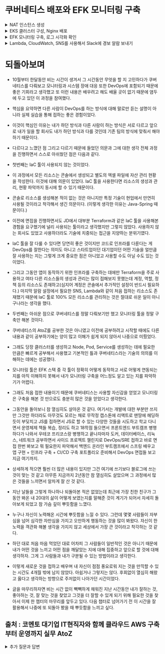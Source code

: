 # 쿠버네티스 배포와 EFK 모니터링 구축

<details><summary>NAT 인스턴스 생성</summary>

<div markdown="1">

## 10/11~10/12

- ![image](./img/week1.PNG)

- 정책 코드를 적용한 IAM 계정 Terraform을 사용해서 생성
- VPC 환경의 네트워크 인프라 구축
- 이중화된 서브넷 구성 (위 그림엔 생략)
- NAT AMI를 사용한 NAT 인스턴스 생성하여 NAT Gateway를 대체
- Public 서브넷과 Private 서브넷 간 통신 확인 위해 임시로 Private 인스턴스 생성하여 SSH
- ![image](./img/privatessh.PNG)

### 문제점

- NAT 인스턴스에 대한 라우팅을 Private Subnet에 적용하고 보안 그룹 룰을 설정하였으나 Private 인스턴스에서 인터넷을 통한 패키지 매니저 업데이트 실패, Public은 성공

### 원인과 해결

- 원인은 NAT 인스턴스의 보안 그룹에서 NAT 인스턴스를 통해 통신하는 인스턴스의 ip 대역에 대한 ingress 룰을 허용하지 않은 것

- ingress 룰 수정으로 해결

- ![image](./img/natworks.PNG)

</div>

</details>

<details><summary>EKS 클러스터 구성, Nginx 배포</summary>

<div markdown="1">

## 10/29

- EKS 클러스터 구성
  - kubectl 설치
  - eksctl 설치
  - eksctl 명령어를 통해 AWS EKS 클러스터 구축
- YAML 스크립트 사용해서 Nginx 배포를 위한 Pod 생성

```yaml
apiVersion: apps/v1
kind: Deployment
metadata:
  name: my-nginx
spec:
  selector:
    matchLabels:
      run: my-nginx
  replicas: 2
  template:
    metadata:
      labels:
        run: my-nginx
    spec:
      containers:
        - name: my-nginx
          image: nginx
          ports:
            - containerPort: 80
```

- YAML 스크립트 사용해서 Nginx 서비스 실행

```yaml
apiVersion: v1
kind: Service
metadata:
  name: my-nginx
  labels:
    run: my-nginx
spec:
  ports:
    - port: 80
      protocol: TCP
  selector:
    run: my-nginx
  type: LoadBalancer
```

- ![image](./img/deploynginx.PNG)

- Nginx 배포 확인

### 의문점

- ![image](./img/getservice.PNG)

- 기존에 구성했던 서브넷과 다른 별도의 서브넷에 노드가 생성된 것으로 보이는데 미리 구성해둔 서브넷에 노드 생성이 가능한지

- 위와 같은 상태라면 전체 아키텍처는 어떻게 되어 있는지

- Private Subnet에 노드가 생성되었다면 어떻게 외부 접속으로 Nginx 배포를 확인할 수 있는지

- 위 궁금증의 답이 로드밸런서의 사용이라면 로드밸런서가 어떤 역할(어떤 원리로)을 해서인지

### 해결

- 우선 eksctl을 사용해서 클러스터를 생성할 경우 전혀 다른 새로운 VPC 환경에 클러스터를 생성하게 된다.

- ![image](./img/createeksctl.PNG)

- 현재 전체 아키텍처는 위와 같으며 기존에 구축한 네트워크 인프라 내에서 생성하려면 클러스터 생성시 yaml 파일을 아래와 같이 작성한 후 `eksctl create cluster -f [파일명].yaml`로 생성할 수 있다.

```yaml
apiVersion: eksctl.io/v1alpha5
kind: ClusterConfig

metadata:
  name: mission-cluster
  region: ap-northeast-2

vpc:
  subnets:
    private:
      ap-northeast-2a: { id: PrivatesubnetAid }
      ap-northeast-2c: { id: PrivatesubnetBid }

nodeGroups:
  - name: mission-wn
    labels: { role: workers }
    instanceType: t3.medium
    desiredCapacity: 1
    privateNetworking: true
    volumeSize: 4
    ssh:
      allow: true
```

- 외부에서 접속이 가능한 이유는 쿠버네티스의 Service라는 오브젝트 때문이다. 이 Service는 타입을 설정할 수 있는데 그 타입 중 로드밸런서 타입으로 생성할 경우 이 Service가 외부와 통신하며 트래픽을 private subnet에 있는 Pod로 전달해준다.

- 로드밸런서의 사용으로 이전에 생겼던 public <-> private간 네트워크 통신 문제를 해결할 수 있을 것 같고 쿠버네티스는 그동안 마주해오던 문제들의 해결법을 기능으로 갖추고 있는 느낌을 준다.

</div>

</details>

<details><summary>EFK 모니터링 구축, 로그 시각화 확인</summary>

<div markdown="1">

## 11/12

- Fluentbit가 로그를 수집하면 ElasticSearch가 로그를 저장하고 Kibana가 로그를 시각화한다.

- ElasticSearch와 Kibana의 Pod를 각각 생성한 후 NodePort 타입으로 서비스를 생성한다.

- Fluentbit의 Pod를 생성해서 로그를 수집하도록 한다.

- ![image](./img/elasticsearch.PNG)

- ![image](./img/logs.PNG)

### 로드밸런서의 역할

- 로드밸런서를 단순히 부하분산의 용도로 생각했다. 물론 이것도 부하분산이 목적이긴 하지만 이전에 Nginx를 사용해서 배포된 WS에서 리버스 프록시를 하려고 했던 것을 쿠버네티스 서비스로 배포된 Nginx 서비스를 로드밸런서 타입으로 배포해서 가능하게 할 수 있다.

- 그리고 다른 쿠버네티스 서비스를 NodePort 타입으로 배포할 경우 위에서 배포된 Nginx 서비스의 로드밸런서를 통해 특정 포트로 들어오는 트래픽을 받을 수 있다.

- ![image](./img/clb.PNG)

- 위 그림처럼 Nginx 로드밸런서의 External-IP의 9200번 포트로 들어오는 트래픽을 ElasticSearch의 Pod로 전달하도록 할 수 있다.

- ![image](./img/3tier.png)

- 위와 같은 3-티어 아키텍처를 설계할 때 로드밸런서를 활용할 수 있다.

</div>

</details>

<details><summary>Lambda, CloudWatch, SNS를 사용해서 Slack에 경보 알람 보내기</summary>

<div markdown="1">

## 11/15

- SNS 주제를 생성한다. 여기서 SNS 주제는 특별한 설정을 하지 않고 우선 생성한다.

- KMS 키를 바스티온 호스트에서 aws-cli를 사용해서 생성한다.

- `aws kms encrypt` 명령어를 사용해서 Slack에 전달할 알림을 암호화 할 수 있도록 한다. (명령어를 사용해서 나온 출력 중 CiphertextBlob 항목을 복사하여 Lambda에서 사용할 변수로 등록한다.)

- KMS 키를 사용할 수 있도록 Lambda의 Role에 정책을 추가한다.

```json
{
  "Version": "2012-10-17",
  "Statement": [
    {
      "Sid": "Stmt1443036478000",
      "Effect": "Allow",
      "Action": ["kms:Decrypt"],
      "Resource": ["<your KMS key ARN>"]
    }
  ]
}
```

- Lambda를 생성할 때 Slack에 알림을 보낼 때 사용하는 블루프린트를 사용하고 생성해둔 SNS와 연결한다.

- Lambda에서 사용할 변수로 Slack 채널명과 위에서 출력된 값을 넣는다.

- CloudWatch에 임계값을 설정하고 미리 생성해서 Lambda와 연결해놓은 SNS와 연결한다.

- 임계값이 넘어가면 Slack 채널에 알람이 온다.

- ![image](./img/slackwarning.PNG)

</div>

</details>

# 되돌아보며

- 10월부터 한달동안 비는 시간이 생겨서 그 시간동안 무엇을 할 지 고민하다가 쿠버네티스를 다뤄보고 모니터링과 시스템 장애 대응 또한 DevOps에 포함되기 때문에 좋은 기회라고 생각했고 또 이런 내용은 배우려고 해도 배울 곳이 없기 때문에 염두에 두고 있던 이 과정을 참여했다.

- 핵심을 요약하면 다른 사람이 DevOps를 하는 방식에 대해 말로만 듣는 설명이 아니라 실제 실습을 통해 접하는 좋은 경험이었다.

- 이것이 핵심인 이유는 내가 하던 방식과 다른 사람이 하는 방식은 서로 다르고 앞으로 내가 일을 할 회사도 내가 하던 방식과 다를 것인데 기존 팀의 방식에 맞춰서 해야 하기 때문이다.

- 다르다고 느꼈던 점 그리고 다르기 때문에 들었던 의문과 그에 대한 생각 전체 과정을 진행하면서 스스로 아쉬웠던 점은 다음과 같다.

- 첫번째는 IaC 툴이 사용되지 않는 것이었다.

- 이 과정에서 모든 리소스는 콘솔에서 생성되고 별도의 엑셀 파일에 자산 관리 현황을 작성한다. 이것에 대해 의문이 있었다. IaC 툴을 사용한다면 리소스의 생성과 관리, 현황 파악까지 동시에 할 수 있기 때문이다.

- 콘솔로 리소스를 생성해본 적이 없는 것은 아니지만 특정 기술이 현업에서 만연히 사용될 것이라고 착각해서 생긴 의문이다. (이렇게 생각한 이유는 Java-Spring 때문이다.)

- 이전에 면접을 진행하면서도 JD에서 대부분 Terraform과 같은 IaC 툴을 사용해본 경험을 요구했기에 널리 사용되는 툴이라고 생각했지만 그렇지 않았다. 사용하지 않는 회사도 있었고 사용하더라도 기술에 치중되는 접근을 지양하는 분위기였다.

- IaC 툴을 잘 다룰 수 있다면 당연히 좋은 것이지만 코드로 인프라를 다룬다는 게 DevOps를 잘한다는 의미도 아니고 스타트업이던 대기업이던 어떤 기술을 얼만큼 잘 사용하는 지는 그렇게 크게 중요한 점은 아니었고 사용할 수도 아닐 수도 있는 것이었다.

- 그리고 그동안 앱이 동작하기 위한 인프라를 구축하는 데에만 Terraform을 주로 사용하고 여타 다른 리소스들의 생성과 관리는 많이 접해보지 못했는데 계정, 역할, 정책 등의 리소스도 존재하고(심지어 계정은 콘솔에서 추가적인 설정이 반드시 필요하다.) 마지막 알람 설정에서 필요한 SNS, Lambda와 같이 처음 접하는 리소스도 존재했기 때문에 IaC 툴로 100% 모든 리소스를 관리하는 것은 절대로 쉬운 일이 아니구나라는 생각을 했다.

- 두번째는 아쉬운 점으로 쿠버네티스를 정말 다뤄보기만 했고 모니터링 툴을 정말 구축만 해본 것이다.

- 쿠버네티스의 AtoZ를 공부한 것은 아니였고 이전에 공부하려고 시작할 때에도 다른 내용과 같이 공부하기에는 양이 많고 이해가 쉽게 되지 않아서 나중으로 미뤘었다.

- 그래도 당장 클러스터를 생성하고 Node, Pod, Service를 생성하는 데에 필요한 만큼은 빠르게 공부해서 사용했고 기본적인 틀과 쿠버네티스라는 기술의 의의를 이해하는 데에는 성공했다.

- 모니터링 툴은 EFK 스택 중 각 툴이 정확히 어떻게 동작하고 서로 어떻게 연동되는 지를 아직 이해하지 못해서 내가 모니터링 구축을 어느정도 알고 있는 지를 파악하기가 어렵다.

- 그래도 처음 접한 내용이기 때문에 쿠버네티스는 사용할 자신감을 얻었고 모니터링은 구축을 해본 것 만으로도 충분히 많은 것을 얻었다고 생각한다.

- 그동안을 돌아보니 참 열심히도 살아온 것 같다. 여기서는 개발에 대한 부분만 쓰지만 그것만 하더라도 아무것도 모르는 채로 무작정 캡스톤에 리액트로 맨땅에 헤딩하듯이 부딪치고 JS를 접하면서 JS로 할 수 있는 다양한 것들을 시도하고 학교 다니면서 운영체제 책들 복습, 정리도 하고 18학점 들으면서 프론트엔드 부트캠프 병행하다가 나와서 우테코 프리코스랑 병행하고 끝나자마자 도커, 데이터베이스, 리눅스, 네트워크 공부하면서 사이드 프로젝트 챌린지로 DevOps/SRE 접하고 바로 면접 한번 봐보고 뭐 필요한지 파악해서 백엔드 온라인 부트캠프에서 스프링 배우고 앱 구현 + 인프라 구축 + CI/CD 구축 포트폴리오 준비해서 DevOps 면접들 보고 지금 여기까지.

- 상세하게 적으면 훨씬 더 많은 내용이 있지만 그건 여기에 쓰기보다 블로그에 쓰는 것이 맞는 것 같고 아무튼 지금까지 2년동안 참 열심히도 살았으며 그 과정에서 많은 것들을 느끼면서 알차게 잘 산 것 같다.

- 지난 날들을 그렇게 하나하나 되돌아본 적은 없었는데 최근에 가장 친한 친구가 그동안 봐온 내 20대의 삶이 어떻게 보였는지를 말해준 것이 계기가 되어서 자세히 돌아보게 되었고 참 가슴 깊이 뿌듯함을 느꼈다.

- 누구나 자신이 노력해온 시간에 뿌듯함을 느낄 수 있다. 그런데 몇몇 사람들이 자부심을 넘어 심각한 자만심을 가지고 오만하게 행동하는 것을 많이 봐왔다. 자신이 한 노력을 객관화 해볼 생각을 가지지 않고 세상에서 가장 큰 것이라고 착각하는 것 같다.

- 하던 대로 처음 마음 먹었던 대로 어차피 그 사람들이 일반적인 것은 아니기 때문에 내가 어떤 것을 느끼고 어떤 점을 깨달았는 지에 대해 집중하고 앞으로 할 것에 대해 생각하자. 그게 그 사람들과 내가 구분될 수 있는 방법이라고 생각한다.

- 이렇게 새로운 것을 접하고 배우며 내 자신이 점점 풍요로워 지는 것을 만끽할 수 있는 시간도 4개월 밖에 남지 않았다. 아쉽거나 그렇지는 않다. 후회없이 열심히 해왔고 옳다고 생각하는 방향으로 주저없이 나아가던 시간이었다.

- 글을 마무리하자면 비는 시간 없이 빽빽하게 채워진 지난 시간동안 내가 잘하는 것, 좋아하는 것, 잘 맞는 것을 찾았고 그것을 더 잘할 수 있게 되기 위해 필요한 것을 찾아서 이제 한 챕터의 마무리를 앞두고 있다. 다음 챕터로 넘어가기 전 이 시간을 잘 활용해서 나중에 또 되돌아 봤을 때 뿌듯함을 느끼고 싶다.

## 출처 : 코멘토 대기업 IT현직자와 함께 클라우드 AWS 구축부터 운영까지 실무 AtoZ

<details><summary>추가 질문과 답변</summary>

<div markdown="1">

# 수집한 로그로 하는 일은 무엇인가요?

- 컨테이너가 예기치 않게 종료되었을 때 그 원인을 파악하거나, 특정 구간에서 지연이 발생하면 해당 로그를 확인하는데 사용합니다. 쿠버네티스 클러스터는 해당 파드에 이상이 있다고 판단되면, 종료하고 새로운 파드를 생성합니다. 이 경우 파드에 연결된 임시 볼륨이 함께 삭제되기 때문에 파드가 종료되어도 운영자는 로그를 통해 원인을 확인할 수 없습니다. EFK로 로그를 수집하면 파드는 삭제되더라도, 삭제 당시에 어떤 에러가 있었는지 확인이 가능합니다. 이를 통해 장애 원인을 파악하고 재발방지 대책을 세울 수 있습니다.

# 모든 리소스를 테라폼으로 관리할 수 있나요?

- 이전에는 그렇게 시도했던 팀이 있습니다. 하지만 버든이 너무 크기 때문에 저희 팀에서는 초기 구축에만 사용하고, 운영시에는 테라폼을 사용하지 않고 있습니다. 운영에도 테라폼을 사용할 땐 한번의 명령어로 여러 작업을 수행할 수 있다는 장점이 있으나, 테라폼의 진입장벽이 높고, 보안그룹 하나만 오픈하려해도 테스트망을 거쳐 운영망에 배포되어야 하므로 초보자가 하기에 어려운 점이 있습니다.(마우스 클릭 한번이면 보안 그룹은 변경이 가능하기 때문에 운영에서 테라폼을 사용하면 배보다 배꼽이 크다는 의견도 있습니다. 이는 팀 성격에 따라 다릅니다.)

# 팀이 기술을 도입할 때의 의사결정 과정이 궁금합니다.

- 팀에서 기술을 도입할 때는 크게 두가지 케이스가 있습니다. 고객 또는 상부의 요구사항, 팀 내부 의견. 이 경우 PoC(Proof of Concept)를 통해 개발망에서 실현 가능한 기술인지 테스트해보고 이로 인한 장점, 단점 등을 작성하여 논의합니다.(예를 들면, 테라폼 사용시 초기 구축에 효과적인 시간 단축이 되나, 운영에 사용할 경우 휴먼에러 및 복잡성이 늘어난다는 단점이 있습니다.) PoC 결과로 팀 내부에서 논의하여 결정을 내린 후 해당 결과를 바탕으로 고객 또는 상부와 커뮤니케이션 하여 최종 사용 여부를 결정합니다.

# 운영 직군을 맡기 위해 필요한 태도는 무엇인가요?

- 배우려는 자세와 휴먼 에러를 내지 않으려는 마음 가짐이 중요합니다. “운영”직군은 실제 서비스 되는 서비스가 잘 작동하도록 관리하는 직군입니다. 따라서 고객에게 불편함이 없도록 서비스에 장애가 발생하지 않게 운영하는 것이 중요합니다.(작업 절차 준수, 실시간 장애 대응 등) 각 절차는 회사마다 조금씩 다르므로 입사 후 매뉴얼을 통해 습득할 수 있습니다^^

</div>

</details>
